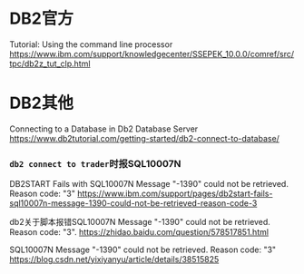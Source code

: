 
# DB2官方

Tutorial: Using the command line processor https://www.ibm.com/support/knowledgecenter/SSEPEK_10.0.0/comref/src/tpc/db2z_tut_clp.html

# DB2其他

Connecting to a Database in Db2 Database Server https://www.db2tutorial.com/getting-started/db2-connect-to-database/

### `db2 connect to trader`时报SQL10007N

DB2START Fails with SQL10007N Message "-1390" could not be retrieved. Reason code: "3" https://www.ibm.com/support/pages/db2start-fails-sql10007n-message-1390-could-not-be-retrieved-reason-code-3

db2关于脚本报错SQL10007N Message "-1390" could not be retrieved. Reason code: "3". https://zhidao.baidu.com/question/578517851.html

SQL10007N Message "-1390" could not be retrieved. Reason code: "3" https://blog.csdn.net/yixiyanyu/article/details/38515825

